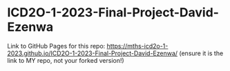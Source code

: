 # ICD2O-1-2023-Final-Project-David-Ezenwa

Link to GitHub Pages for this repo: https://mths-icd2o-1-2023.github.io/ICD2O-1-2023-Final-Project-David-Ezenwa/
(ensure it is the link to MY repo, not your forked version!)
